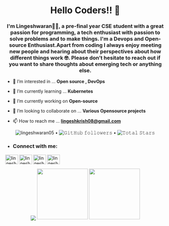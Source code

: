


<h1 align="center">Hello Coders!! 👋</h1>


<h3 align="center">I'm Lingeshwaran🙋‍♂️, a pre-final year CSE student with a great passion for programming, a tech enthusiast with passion to solve problems and to make things.
I'm a Devops and Open-source Enthusiast.Apart from coding I always enjoy meeting new people and hearing about their perspectives about how different things work 🤓. Please don’t hesitate to reach out if you want to share thoughts about emerging tech or anything else.</h3>

- 👀 I’m interested in ... **Open source , DevOps**


- 🌱 I’m currently learning ... **Kubernetes**


- 🔭 I’m currently working on **Open-source**


- 💞️ I’m looking to collaborate on ... **Various Opensource projects**


- 📫 How to reach me ... **lingeshkrish08@gmail.com**

<p align="center">
  <img src="https://komarev.com/ghpvc/?username=lingeshwaran05&label=Profile%20views&color=0e75b6&style=flat" alt="lingeshwaran05" /> • 
  <img alt="𝙶𝚒𝚝𝙷𝚞𝚋 𝚏𝚘𝚕𝚕𝚘𝚠𝚎𝚛𝚜" src="https://img.shields.io/github/followers/lingeshwaran05?label=Followers&style=social"> •   
  <img src="https://img.shields.io/github/stars/lingeshwaran05?label=Stars" alt="𝚃𝚘𝚝𝚊𝚕 𝚂𝚝𝚊𝚛𝚜">
</p>

- <h3 align="left">Connect with me:</h3>
<p align="left">
<a href="https://twitter.com/my_portfolio_" target="blank"><img align="center" src="https://raw.githubusercontent.com/rahuldkjain/github-profile-readme-generator/master/src/images/icons/Social/twitter.svg" alt="lingeshwaran" height="30" width="40" /></a>
<a href="https://www.linkedin.com/in/lingeshwaran-k-6a189620b/" target="blank"><img align="center" src="https://raw.githubusercontent.com/rahuldkjain/github-profile-readme-generator/master/src/images/icons/Social/linked-in-alt.svg" alt="lingeshwaran" height="30" width="40" /></a>
<a href="https://leetcode.com/lingeshwaran470" target="blank"><img align="center" src="https://raw.githubusercontent.com/rahuldkjain/github-profile-readme-generator/master/src/images/icons/Social/leet-code.svg" alt="lingeshwaran470" height="30" width="40" /></a>
<a href="https://auth.geeksforgeeks.org/user/lingeshkrish08/practice" target="blank"><img align="center" src="https://raw.githubusercontent.com/rahuldkjain/github-profile-readme-generator/master/src/images/icons/Social/geeks-for-geeks.svg" alt="lingeshwaran" height="30" width="40" /></a>
</p>

<p align="center">
  <a>
    <img align="center" src="https://github-readme-streak-stats.herokuapp.com/?user=lingeshwaran05&theme=dark&hide_border=true"/>
  </a>

<a>
  <img height="160em " src="https://github-readme-stats.vercel.app/api?username=lingeshwaran05&show_icons=true&theme=dark&include_all_commits=true&count_private=true"/>
  <img height="160em" src="https://github-readme-stats.vercel.app/api/top-langs/?username=lingeshwaran05&layout=compact&langs_count=7&theme=dark"/>
 </a>
 </p>
</div>

<!---
lingeshwaran05/lingeshwaran05 is a ✨ special ✨ repository because its `README.md` (this file) appears on your GitHub profile.
You can click the Preview link to take a look at your changes.
--->
